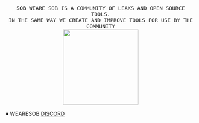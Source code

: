 <p align="center">
  <br>
  <samp>
    <b>SOB</b> WEARE SOB IS A COMMUNITY OF  LEAKS AND OPEN SOURCE TOOLS.
    <br>IN THE SAME WAY WE CREATE AND IMPROVE TOOLS FOR USE BY THE COMMUNITY<br>

</samp>

  <img src="https://64.media.tumblr.com/772e491c4ca447f8cac1766d9913dad6/tumblr_mrl4tbu0Fk1ro7ntpo1_500.gif" width="200"/>

</p>

◾ WEARESOB [DISCORD](https://discord.gg/uedagaPtWR)
